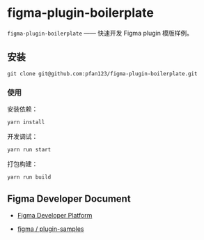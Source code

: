 # figma-plugin-boilerplate

`figma-plugin-boilerplate` —— 快速开发 Figma plugin 模版样例。

## 安装

```
git clone git@github.com:pfan123/figma-plugin-boilerplate.git
```

### 使用

安装依赖：

```bash
yarn install
```

开发调试：

```bash
yarn run start
```

打包构建：

```bash
yarn run build
```

## Figma Developer Document

- [Figma Developer Platform](https://www.figma.com/developers)

- [figma / plugin-samples](https://github.com/figma/plugin-samples/tree/master/react)
